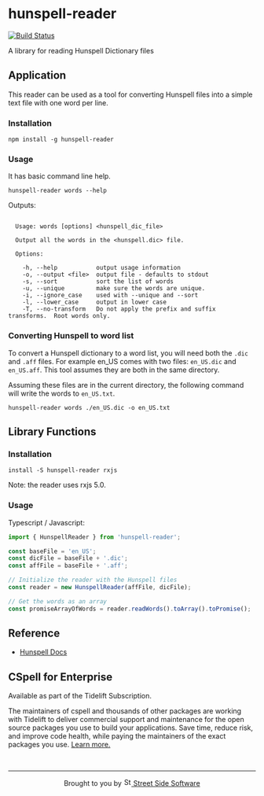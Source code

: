 # hunspell-reader

[![Build Status](https://travis-ci.org/streetsidesoftware/hunspell-reader.svg?branch=master)](https://travis-ci.org/streetsidesoftware/hunspell-reader)

A library for reading Hunspell Dictionary files

## Application

This reader can be used as a tool for converting Hunspell files into a simple text file
with one word per line.

### Installation

```
npm install -g hunspell-reader
```

### Usage

It has basic command line help.

```
hunspell-reader words --help
```

Outputs:

```

  Usage: words [options] <hunspell_dic_file>

  Output all the words in the <hunspell.dic> file.

  Options:

    -h, --help           output usage information
    -o, --output <file>  output file - defaults to stdout
    -s, --sort           sort the list of words
    -u, --unique         make sure the words are unique.
    -i, --ignore_case    used with --unique and --sort
    -l, --lower_case     output in lower case
    -T, --no-transform   Do not apply the prefix and suffix transforms.  Root words only.

```

### Converting Hunspell to word list

To convert a Hunspell dictionary to a word list, you will need both the `.dic` and `.aff` files.
For example en_US comes with two files: `en_US.dic` and `en_US.aff`.
This tool assumes they are both in the same directory.

Assuming these files are in the current directory, the following command will write the words
to `en_US.txt`.

```
hunspell-reader words ./en_US.dic -o en_US.txt
```

## Library Functions

### Installation

```
install -S hunspell-reader rxjs
```

Note: the reader uses rxjs 5.0.

### Usage

Typescript / Javascript:

```typescript
import { HunspellReader } from 'hunspell-reader';

const baseFile = 'en_US';
const dicFile = baseFile + '.dic';
const affFile = baseFile + '.aff';

// Initialize the reader with the Hunspell files
const reader = new HunspellReader(affFile, dicFile);

// Get the words as an array
const promiseArrayOfWords = reader.readWords().toArray().toPromise();
```

## Reference

- [Hunspell Docs](https://github.com/hunspell/hunspell/blob/master/docs/hunspell.5.md)

## CSpell for Enterprise

<!--- @@inject: ../../static/tidelift.md --->

Available as part of the Tidelift Subscription.

The maintainers of cspell and thousands of other packages are working with Tidelift to deliver commercial support and maintenance for the open source packages you use to build your applications. Save time, reduce risk, and improve code health, while paying the maintainers of the exact packages you use. [Learn more.](https://tidelift.com/subscription/pkg/npm-cspell?utm_source=npm-cspell&utm_medium=referral&utm_campaign=enterprise&utm_term=repo)

<!--- @@inject-end: ../../static/tidelift.md --->

<!--- @@inject: ../../static/footer.md --->

<br/>

---

<p align="center">
Brought to you by <a href="https://streetsidesoftware.com" title="Street Side Software">
<img width="16" alt="Street Side Software Logo" src="https://i.imgur.com/CyduuVY.png" /> Street Side Software
</a>
</p>

<!--- @@inject-end: ../../static/footer.md --->
